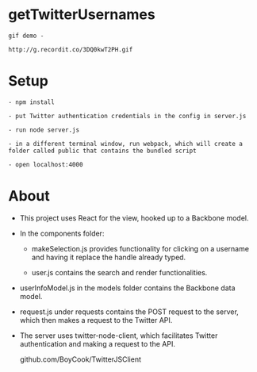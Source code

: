 # getTwitterUsernames

	gif demo - 

	http://g.recordit.co/3DQ0kwT2PH.gif

# Setup

	- npm install

	- put Twitter authentication credentials in the config in server.js

	- run node server.js

	- in a different terminal window, run webpack, which will create a folder called public that contains the bundled script

	- open localhost:4000

# About

- This project uses React for the view, hooked up to a Backbone model.

- In the components folder: 
	
	- makeSelection.js provides functionality for clicking on a username and having it replace the handle already typed.

	- user.js contains the search and render functionalities. 

- userInfoModel.js in the models folder contains the Backbone data model.

- request.js under requests contains the POST request to the server, which then makes a request to the Twitter API.







- The server uses twitter-node-client, which facilitates Twitter authentication and making a request to the API. 

  github.com/BoyCook/TwitterJSClient 